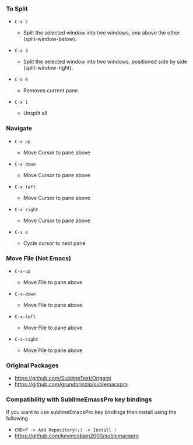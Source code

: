 ### To Split

- ``C-x 2``
   - Split the selected window into two windows, one above the other (split-window-below).

- ``C-x 3``
  - Split the selected window into two windows, positioned side by side (split-window-right).

- ``C-x 0``
  - Removes current pane

- ``C-x 1``
  - Unsplit all

### Navigate

- ``C-x up``
   - Move Cursor to pane above

- ``C-x down``
   - Move Cursor to pane above

- ``C-x left``
   - Move Cursor to pane above

- ``C-x right``
   - Move Cursor to pane above

- ``C-x o``
   - Cycle cursor to next pane

### Move File (Not Emacs)

- ``C-x-up``
   - Move File to pane above

- ``C-x-down``
   - Move File to pane above

- ``C-x-left``
   - Move File to pane above

- ``C-x-right``
   - Move File to pane above


### Original Packages

- https://github.com/SublimeText/Origami
- https://github.com/grundprinzip/sublemacspro


### Compatibility with SublimeEmacsPro key bindings

If you want to use sublimeEmacsPro key bindings then install using the following

- ``CMD+P -> Add Repository(↓) -> Install !``
- https://github.com/kevincobain2000/sublemacspro
